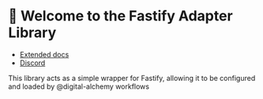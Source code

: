 # 📨 Welcome to the Fastify Adapter Library

- [Extended docs](https://docs.digital-alchemy.app)
- [Discord](https://discord.gg/JkZ35Gv97Y)

This library acts as a simple wrapper for Fastify, allowing it to be configured and loaded by @digital-alchemy workflows
